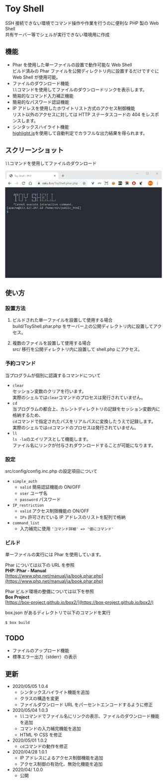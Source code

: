 # Toy Shell

SSH 接続できない環境でコマンド操作や作業を行うのに便利な PHP 製の Web Shell  
共有サーバー等でシェルが実行できない環境用に作成

## 機能

- Phar を使用した単一ファイルの設置で動作可能な Web Shell  
  ビルド済みの Phar ファイルを公開ディレクトリ内に設置するだけですぐに Web Shell が使用可能。
- ファイルのダウンロード機能  
  `ll`コマンドを使用してファイルのダウンロードリンクを表示します。
- 簡易的なコマンド入力補正機能
- 簡易的なパスワード認証機能
- IP アドレスを使用したホワイトリスト方式のアクセス制御機能  
  リスト以外のアクセスに対しては HTTP ステータスコードの 404 をレスポンスします。
- シンタックスハイライト機能  
  [highlight.js](https://github.com/highlightjs/highlight.js)を使用して自動判定でカラフルな出力結果を得られます。

## スクリーンショット

`ll`コマンドを使用してファイルのダウンロード

![shell_screen](https://raw.githubusercontent.com/ishibashiTokyo/ToyShell-PHP/images/toyshell20200505-001.gif)

## 使い方

### 設置方法

1. ビルドされた単一ファイルを設置して使用する場合  
   build/ToyShell.phar.php をサーバー上の公開ディレクトリ内に設置してアクセス。

1. 複数のファイルを設置して使用する場合  
   src/ 移行を公開ディレクトリ内に設置して shell.php にアクセス。

### 予約コマンド

当プログラムが個別に認識するコマンドについて

- `clear`  
  セッション変数のクリアを行います。  
  実際のシェルでは`clear`コマンドのプロセスは発行されていません。
- `cd`  
  当プログラムの都合上、カレントディレクトリの記録をセッション変数内に格納するため、  
  `cd`コマンドで指定されたパスをリアルパスに変換したうえで記録します。  
  実際のシェルでは`cd`コマンドのプロセスは発行されていません。
- `ll`  
  `ls -la`のエイリアスとして機能します。  
  ファイル名にリンクが付与されダウンロードすることが可能になります。

### 設定

src/config/config.inc.php の設定項目について

- `simple_auth`
  - `valid` 簡易認証機能の ON/OFF
  - `user` ユーザ名
  - `password` パスワード
- `IP_restriction`
  - `valid` アクセス制限機能の ON/OFF
  - `IPs` 許可されている IP アドレスのリストを配列で格納
- `command_list`
  - 入力補完に使用 `'コマンド詳細' => '値にコマンド'`

### ビルド

単一ファイルの実行には Phar を使用しています。

Phar については以下の URL を参照  
**PHP: Phar - Manual**  
[https://www.php.net/manual/ja/book.phar.php](https://www.php.net/manual/ja/book.phar.php)

Phar ビルド環境の整備については以下を参照  
**Box Project**  
[https://box-project.github.io/box2/](https://box-project.github.io/box2/)

box.json があるディレクトリで以下のコマンドを実行

```shell
$ box build
```

## TODO

- ファイルのアップロード機能
- 標準エラー出力（stderr）の表示

## 更新

- 2020/05/05 1.0.4
  - シンタックスハイライト機能を追加
  - クラスの構造を変更
  - ファイルダウンロード URL をパーセントエンコードするように修正
- 2020/05/04 1.0.3
  - `ll`コマンドでファイル名にリンクの表示、ファイルのダウンロード機能を追加
  - コマンドの入力補完機能を追加
  - HTML や CSS を修正
- 2020/05/01 1.0.2
  - `cd`コマンドの動作を修正
- 2020/04/28 1.0.1
  - IP アドレスによるアクセス制御機能を追加
  - アクセス制御の有効化、無効化機能を追加
- 2020/04/ 1.0.0
  - 公開
